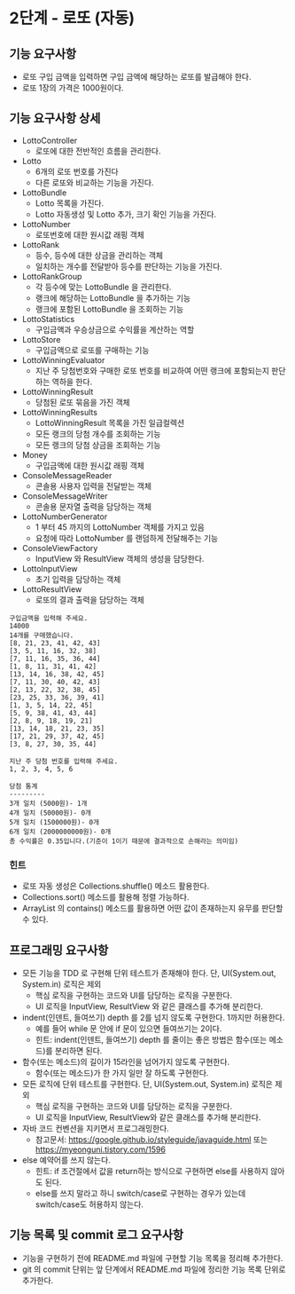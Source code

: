 # 2단계 - 로또 (자동)
## 기능 요구사항
- 로또 구입 금액을 입력하면 구입 금액에 해당하는 로또를 발급해야 한다.
- 로또 1장의 가격은 1000원이다.

## 기능 요구사항 상세
- LottoController
  - 로또에 대한 전반적인 흐름을 관리한다.
- Lotto
  - 6개의 로또 번호를 가진다
  - 다른 로또와 비교하는 기능을 가진다.
- LottoBundle
  - Lotto 목록을 가진다.
  - Lotto 자동생성 및 Lotto 추가, 크기 확인 기능을 가진다.
- LottoNumber
  - 로또번호에 대한 원시값 래핑 객체
- LottoRank
  - 등수, 등수에 대한 상금을 관리하는 객체
  - 일치하는 개수를 전달받아 등수를 판단하는 기능을 가진다.
- LottoRankGroup
  - 각 등수에 맞는 LottoBundle 을 관리한다.
  - 랭크에 해당하는 LottoBundle 을 추가하는 기능
  - 랭크에 포함된 LottoBundle 을 조회하는 기능
- LottoStatistics
  - 구입금액과 우승상금으로 수익률을 계산하는 역할
- LottoStore
  - 구입금액으로 로또를 구매하는 기능
- LottoWinningEvaluator
  - 지난 주 당첨번호와 구매한 로또 번호를 비교하여 어떤 랭크에 포함되는지 판단하는 역하을 한다.
- LottoWinningResult
  - 당첨된 로또 묶음을 가진 객체
- LottoWinningResults
  - LottoWinningResult 목록을 가진 일급컬렉션
  - 모든 랭크의 당첨 개수를 조회하는 기능
  - 모든 랭크의 당첨 상금을 조회하는 기능
- Money
  - 구입금액에 대한 원시값 래핑 객체
- ConsoleMessageReader
  - 콘솔용 사용자 입력을 전달받는 객체
- ConsoleMessageWriter
  - 콘솔용 문자열 출력을 담당하는 객체
- LottoNumberGenerator
  - 1 부터 45 까지의 LottoNumber 객체를 가지고 있음
  - 요청에 따라 LottoNumber 를 랜덤하게 전달해주는 기능
- ConsoleViewFactory
  - InputView 와 ResultView 객체의 생성을 담당한다.
- LottoInputView
  - 초기 입력을 담당하는 객체
- LottoResultView
  - 로또의 결과 출력을 담당하는 객체
~~~text
구입금액을 입력해 주세요.
14000
14개를 구매했습니다.
[8, 21, 23, 41, 42, 43]
[3, 5, 11, 16, 32, 38]
[7, 11, 16, 35, 36, 44]
[1, 8, 11, 31, 41, 42]
[13, 14, 16, 38, 42, 45]
[7, 11, 30, 40, 42, 43]
[2, 13, 22, 32, 38, 45]
[23, 25, 33, 36, 39, 41]
[1, 3, 5, 14, 22, 45]
[5, 9, 38, 41, 43, 44]
[2, 8, 9, 18, 19, 21]
[13, 14, 18, 21, 23, 35]
[17, 21, 29, 37, 42, 45]
[3, 8, 27, 30, 35, 44]

지난 주 당첨 번호를 입력해 주세요.
1, 2, 3, 4, 5, 6

당첨 통계
---------
3개 일치 (5000원)- 1개
4개 일치 (50000원)- 0개
5개 일치 (1500000원)- 0개
6개 일치 (2000000000원)- 0개
총 수익률은 0.35입니다.(기준이 1이기 때문에 결과적으로 손해라는 의미임)
~~~
### 힌트
- 로또 자동 생성은 Collections.shuffle() 메소드 활용한다.
- Collections.sort() 메소드를 활용해 정렬 가능하다.
- ArrayList 의 contains() 메소드를 활용하면 어떤 값이 존재하는지 유무를 판단할 수 있다.

## 프로그래밍 요구사항
- 모든 기능을 TDD 로 구현해 단위 테스트가 존재해야 한다. 단, UI(System.out, System.in) 로직은 제외
  - 핵심 로직을 구현하는 코드와 UI를 담당하는 로직을 구분한다. 
  - UI 로직을 InputView, ResultView 와 같은 클래스를 추가해 분리한다. 
- indent(인덴트, 들여쓰기) depth 를 2를 넘지 않도록 구현한다. 1까지만 허용한다. 
  - 예를 들어 while 문 안에 if 문이 있으면 들여쓰기는 2이다. 
  - 힌트: indent(인덴트, 들여쓰기) depth 를 줄이는 좋은 방법은 함수(또는 메소드)를 분리하면 된다.
- 함수(또는 메소드)의 길이가 15라인을 넘어가지 않도록 구현한다. 
  - 함수(또는 메소드)가 한 가지 일만 잘 하도록 구현한다. 
- 모든 로직에 단위 테스트를 구현한다. 단, UI(System.out, System.in) 로직은 제외 
  - 핵심 로직을 구현하는 코드와 UI를 담당하는 로직을 구분한다. 
  - UI 로직을 InputView, ResultView와 같은 클래스를 추가해 분리한다. 
- 자바 코드 컨벤션을 지키면서 프로그래밍한다. 
  - 참고문서: https://google.github.io/styleguide/javaguide.html 또는 https://myeonguni.tistory.com/1596
- else 예약어를 쓰지 않는다. 
  - 힌트: if 조건절에서 값을 return하는 방식으로 구현하면 else를 사용하지 않아도 된다. 
  - else를 쓰지 말라고 하니 switch/case로 구현하는 경우가 있는데 switch/case도 허용하지 않는다.

## 기능 목록 및 commit 로그 요구사항
- 기능을 구현하기 전에 README.md 파일에 구현할 기능 목록을 정리해 추가한다. 
- git 의 commit 단위는 앞 단계에서 README.md 파일에 정리한 기능 목록 단위로 추가한다.